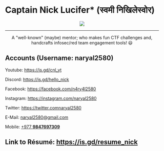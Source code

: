 # Captain Nick Lucifer* (स्वमी निखिलेस्वोर)

<div align="center">
<img src="https://cdn.discordapp.com/avatars/842764581498912778/9b45fa8d01f1ff92d74833d5253e9132.png?size=4096)"/>
<hr>
A "well-known" (maybe) mentor; who makes fun CTF challenges and, handcrafts infosec/red team engagement tools! 😃
</div>

## Accounts (Username: naryal2580)
Youtube: https://is.gd/cnl_yt

Discord: https://is.gd/hello_nick

Facebook: https://facebook.com/n4ry4l2580

Instagram: https://instagram.com/naryal2580

Twitter: https://twitter.comnaryal2580

E-Mail: <a href="mailto:naryal2580@gmail.com" target="_blank">naryal2580@gmail.com</a>

Mobile: <a href="https://is.gd/call_nick">+977 **9847697309**</a>

## Link to Résumé: https://is.gd/resume_nick
